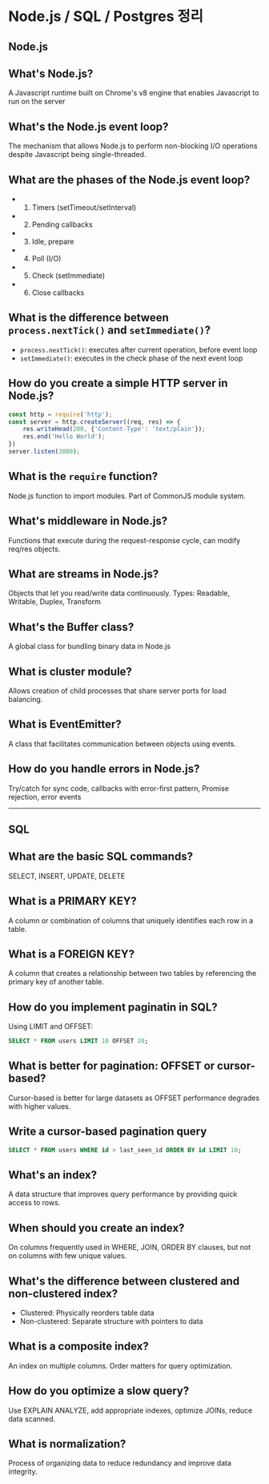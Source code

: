 # Node.js / SQL / Postgres 정리

## Node.js 

## What's Node.js?
A Javascript runtime built on Chrome's v8 engine that enables Javascript to run on the server

## What's the Node.js event loop?
The mechanism that allows Node.js to perform non-blocking I/O operations despite Javascript being single-threaded.

## What are the phases of the Node.js event loop?
- 1. Timers (setTimeout/setInterval)
- 2. Pending callbacks
- 3. Idle, prepare
- 4. Poll (I/O)
- 5. Check (setImmediate)
- 6. Close callbacks 

## What is the difference between `process.nextTick()` and `setImmediate()`?
- `process.nextTick()`: executes after current operation, before event loop
- `setImmediate()`: executes in the check phase of the next event loop

## How do you create a simple HTTP server in Node.js?

```javascript
const http = require('http');
const server = http.createServer((req, res) => {
    res.writeHead(200, {'Content-Type': 'text/plain'});
    res.end('Hello World');
})
server.listen(3000);
```

## What is the `require` function?
Node.js function to import modules. Part of CommonJS module system.

## What's middleware in Node.js?
Functions that execute during the request-response cycle, can modify req/res objects.

## What are streams in Node.js?
Objects that let you read/write data continuously. Types: Readable, Writable, Duplex, Transform

## What's the Buffer class?
A global class for bundling binary data in Node.js

## What is cluster module?
Allows creation of child processes that share server ports for load balancing.

## What is EventEmitter?
A class that facilitates communication between objects using events.

## How do you handle errors in Node.js?
Try/catch for sync code, callbacks with error-first pattern, Promise rejection, error events

---
## SQL

## What are the basic SQL commands?
SELECT, INSERT, UPDATE, DELETE

## What is a PRIMARY KEY?
A column or combination of columns that uniquely identifies each row in a table.

## What is a FOREIGN KEY?
A column that creates a relationship between two tables by referencing the primary key of another table.

## How do you implement paginatin in SQL?
Using LIMIT and OFFSET:

```sql
SELECT * FROM users LIMIT 10 OFFSET 20; 
```

## What is better for pagination: OFFSET or cursor-based?
Cursor-based is better for large datasets as OFFSET performance degrades with higher values.

## Write a cursor-based pagination query

```sql
SELECT * FROM users WHERE id > last_seen_id ORDER BY id LIMIT 10; 
```

## What's an index?
A data structure that improves query performance by providing quick access to rows. 

## When should you create an index?
On columns frequently used in WHERE, JOIN, ORDER BY clauses, but not on columns with few unique values.

## What's the difference between clustered and non-clustered index?
- Clustered: Physically reorders table data
- Non-clustered: Separate structure with pointers to data

## What is a composite index?
An index on multiple columns.
Order matters for query optimization.

## How do you optimize a slow query?
Use EXPLAIN ANALYZE, add appropriate indexes, optimize JOINs, reduce data scanned. 

## What is normalization?
Process of organizing data to reduce redundancy and improve data integrity. 